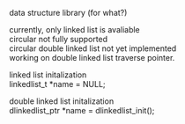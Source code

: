 data structure library (for what?)


currently, only linked list is avaliable  
  circular not fully supported  
  circular double linked list not yet implemented  
  working on double linked list traverse pointer.

linked list initalization  
  linkedlist_t *name  = NULL;
  

double linked list initalization  
  dlinkedlist_ptr *name = dlinkedlist_init();
